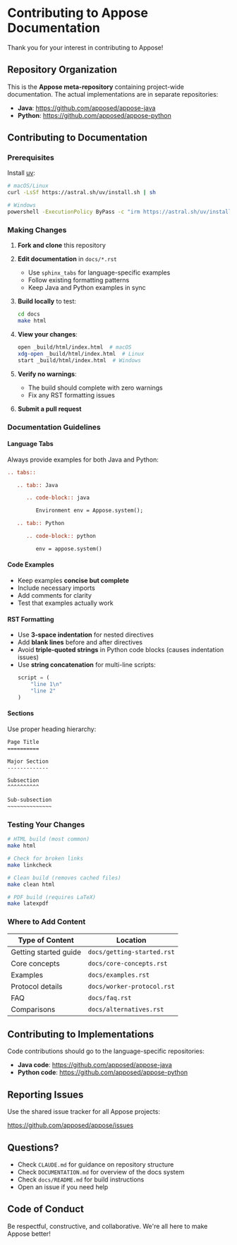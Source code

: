 # Contributing to Appose Documentation

Thank you for your interest in contributing to Appose!

## Repository Organization

This is the **Appose meta-repository** containing project-wide documentation. The actual implementations are in separate repositories:

- **Java**: https://github.com/apposed/appose-java
- **Python**: https://github.com/apposed/appose-python

## Contributing to Documentation

### Prerequisites

Install [uv](https://docs.astral.sh/uv/):

```bash
# macOS/Linux
curl -LsSf https://astral.sh/uv/install.sh | sh

# Windows
powershell -ExecutionPolicy ByPass -c "irm https://astral.sh/uv/install.ps1 | iex"
```

### Making Changes

1. **Fork and clone** this repository

2. **Edit documentation** in `docs/*.rst`
   - Use `sphinx_tabs` for language-specific examples
   - Follow existing formatting patterns
   - Keep Java and Python examples in sync

3. **Build locally** to test:
   ```bash
   cd docs
   make html
   ```

4. **View your changes**:
   ```bash
   open _build/html/index.html  # macOS
   xdg-open _build/html/index.html  # Linux
   start _build/html/index.html  # Windows
   ```

5. **Verify no warnings**:
   - The build should complete with zero warnings
   - Fix any RST formatting issues

6. **Submit a pull request**

### Documentation Guidelines

#### Language Tabs

Always provide examples for both Java and Python:

```rst
.. tabs::

   .. tab:: Java

      .. code-block:: java

         Environment env = Appose.system();

   .. tab:: Python

      .. code-block:: python

         env = appose.system()
```

#### Code Examples

- Keep examples **concise but complete**
- Include necessary imports
- Add comments for clarity
- Test that examples actually work

#### RST Formatting

- Use **3-space indentation** for nested directives
- Add **blank lines** before and after directives
- Avoid **triple-quoted strings** in Python code blocks (causes indentation issues)
- Use **string concatenation** for multi-line scripts:
  ```python
  script = (
      "line 1\n"
      "line 2"
  )
  ```

#### Sections

Use proper heading hierarchy:

```rst
Page Title
==========

Major Section
-------------

Subsection
^^^^^^^^^^

Sub-subsection
~~~~~~~~~~~~~~
```

### Testing Your Changes

```bash
# HTML build (most common)
make html

# Check for broken links
make linkcheck

# Clean build (removes cached files)
make clean html

# PDF build (requires LaTeX)
make latexpdf
```

### Where to Add Content

| Type of Content | Location |
|----------------|----------|
| Getting started guide | `docs/getting-started.rst` |
| Core concepts | `docs/core-concepts.rst` |
| Examples | `docs/examples.rst` |
| Protocol details | `docs/worker-protocol.rst` |
| FAQ | `docs/faq.rst` |
| Comparisons | `docs/alternatives.rst` |

## Contributing to Implementations

Code contributions should go to the language-specific repositories:

- **Java code**: https://github.com/apposed/appose-java
- **Python code**: https://github.com/apposed/appose-python

## Reporting Issues

Use the shared issue tracker for all Appose projects:

https://github.com/apposed/appose/issues

## Questions?

- Check `CLAUDE.md` for guidance on repository structure
- Check `DOCUMENTATION.md` for overview of the docs system
- Check `docs/README.md` for build instructions
- Open an issue if you need help

## Code of Conduct

Be respectful, constructive, and collaborative. We're all here to make Appose better!
